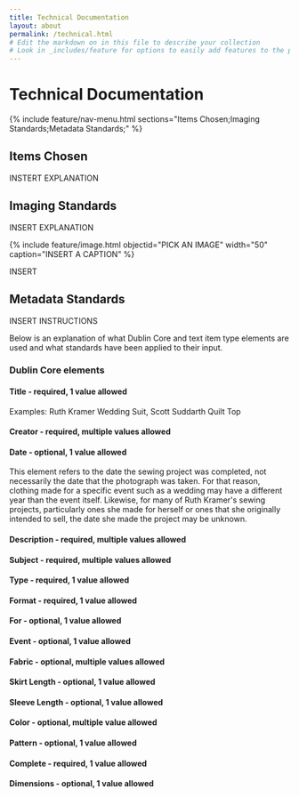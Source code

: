 ```yaml
---
title: Technical Documentation
layout: about
permalink: /technical.html
# Edit the markdown on in this file to describe your collection
# Look in _includes/feature for options to easily add features to the page
---
```

# Technical Documentation
{% include feature/nav-menu.html sections="Items Chosen;Imaging Standards;Metadata Standards;" %}
## Items Chosen
INSTERT EXPLANATION 
## Imaging Standards
INSERT EXPLANATION

{% include feature/image.html objectid="PICK AN IMAGE" width="50" caption="INSERT A CAPTION" %}

INSERT

## Metadata Standards
INSERT INSTRUCTIONS

Below is an explanation of what Dublin Core and text item type elements are used and what standards have been applied to their input.  
### Dublin Core elements  
#### Title - required, 1 value allowed

Examples: Ruth Kramer Wedding Suit, Scott Suddarth Quilt Top


#### Creator - required, multiple values allowed


#### Date - optional, 1 value allowed
This element refers to the date the sewing project was completed, not necessarily the date that the photograph was taken.  For that reason, clothing made for a specific event such as a wedding may have a different year than the event itself.  Likewise, for many of Ruth Kramer's sewing projects, particularly ones she made for herself or ones that she originally intended to sell, the date she made the project may be unknown.


#### Description - required, multiple values allowed


#### Subject - required, multiple values allowed


#### Type - required, 1 value allowed


#### Format - required, 1 value allowed


#### For - optional, 1 value allowed


#### Event - optional, 1 value allowed


#### Fabric - optional, multiple values allowed


#### Skirt Length - optional, 1 value allowed


#### Sleeve Length - optional, 1 value allowed


#### Color - optional, multiple value allowed


#### Pattern - optional, 1 value allowed


#### Complete - required, 1 value allowed


#### Dimensions - optional, 1 value allowed
